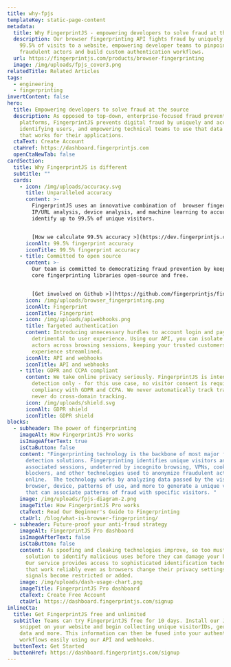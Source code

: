 ```yaml
---
title: why-fpjs
templateKey: static-page-content
metadata:
  title: Why FingerprintJS - empowering developers to solve fraud at the source
  description: Our browser fingerprinting API fights fraud by uniquely identifying
    99.5% of visits to a website, empowering developer teams to pinpoint
    fraudulent actors and build custom authentication workflows.
  url: https://fingerprintjs.com/products/browser-fingerprinting
  image: /img/uploads/fpjs_cover3.png
relatedTitle: Related Articles
tags:
  - engineering
  - fingerprinting
invertContent: false
hero:
  title: Empowering developers to solve fraud at the source
  description: As opposed to top-down, enterprise-focused fraud prevention
    platforms, FingerprintJS prevents digital fraud by uniquely and accurately
    identifying users, and empowering technical teams to use that data in a way
    that works for their applications.
  ctaText: Create Account
  ctaHref: https://dashboard.fingerprintjs.com
  openCtaNewTab: false
cardSection:
  title: Why FingerprintJS is different
  subtitle: ""
  cards:
    - icon: /img/uploads/accuracy.svg
      title: Unparalleled accuracy
      content: >-
        FingerprintJS uses an innovative combination of  browser fingerprinting,
        IP/URL analysis, device analysis, and machine learning to accurately
        identify up to 99.5% of unique visitors.


        [How we calculate 99.5% accuracy >](https://dev.fingerprintjs.com/docs/understanding-our-995-accuracy)
      iconAlt: 99.5% fingerprint accuracy
      iconTitle: 99.5% fingerprint accuracy
    - title: Committed to open source
      content: >-
        Our team is committed to democratizing fraud prevention by keeping our
        core fingerprinting libraries open-source and free. 


        [Get involved on Github >](https://github.com/fingerprintjs/fingerprintjs)
      icon: /img/uploads/browser_fingerprinting.png
      iconAlt: Fingerprint
      iconTitle: Fingerprint
    - icon: /img/uploads/apiwebhooks.png
      title: Targeted authentication
      content: Introducing unnecessary hurdles to account login and payment can be
        detrimental to user experience. Using our API, you can isolate malicious
        actors across browsing sessions, keeping your trusted customers'
        experience streamlined.
      iconAlt: API and webhooks
      iconTitle: API and webhooks
    - title: GDPR and CCPA compliant
      content: We take online privacy seriously. FingerprintJS is intended for fraud
        detection only - for this use case, no visitor consent is required for
        compliancy with GDPR and CCPA. We never automatically track traffic, and
        never do cross-domain tracking.
      icon: /img/uploads/shield.svg
      iconAlt: GDPR shield
      iconTitle: GDPR shield
blocks:
  - subheader: The power of fingerprinting
    imageAlt: How FingerprintJS Pro works
    isImageAfterText: true
    isCtaButton: false
    content: "Fingerprinting technology is the backbone of most major fraud
      detection solutions. Fingerprinting identifies unique visitors and
      associated sessions, undeterred by incognito browsing, VPNs, cookie
      blockers, and other technologies used to anonymize fraudulent actors
      online.  The technology works by analyzing data passed by the visitor's
      browser, device, patterns of use, and more to generate a unique visitorID
      that can associate patterns of fraud with specific visitors. "
    image: /img/uploads/fpjs-diagram-2.png
    imageTitle: How FingerprintJS Pro works
    ctaText: Read Our Beginner's Guide to Fingerprinting
    ctaUrl: /blog/what-is-browser-fingerprinting/
  - subheader: Future-proof your anti-fraud strategy
    imageAlt: FingerprintJS Pro dashboard
    isImageAfterText: false
    isCtaButton: false
    content: As spoofing and cloaking technologies improve, so too must your
      solution to identify malicious uses before they can damage your business.
      Our service provides access to sophisticated identification techniques
      that work reliably even as browsers change their privacy settings and
      signals become restricted or added.
    image: /img/uploads/dash-usage-chart.png
    imageTitle: FingerprintJS Pro dashboard
    ctaText: Create Free Account
    ctaUrl: https://dashboard.fingerprintjs.com/signup
inlineCta:
  title: Get FingerprintJS free and unlimited
  subtitle: Teams can try FingerprintJS free for 10 days. Install our Javascript
    snippet on your website and begin collecting unique visitorIDs, geolocation
    data and more. This information can then be fused into your authentication
    workflows easily using our API and webhooks.
  buttonText: Get Started
  buttonHref: https://dashboard.fingerprintjs.com/signup
---
```

